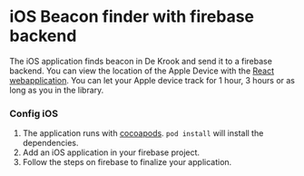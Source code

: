 # iOS Beacon finder with firebase backend
The iOS application finds beacon in De Krook and send it to a firebase backend. You can view the location of the Apple Device with the [React webapplication](https://github.com/lab9k/Beacons/tree/master/Web/React). You can let your Apple device track for 1 hour, 3 hours or as long as you in the library. 

### Config iOS
1. The application runs with [cocoapods](https://cocoapods.org). `pod install` will install the dependencies.
2. Add an iOS application in your firebase project. 
3. Follow the steps on firebase to finalize your application.